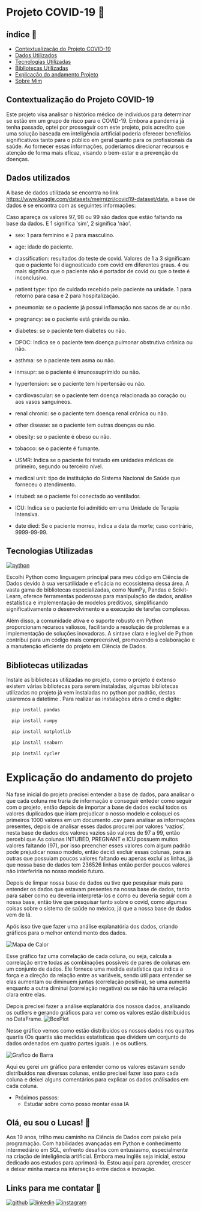 # Projeto COVID-19 🦠

## índice 🏹
- <a href="#">Contextualização do Projeto COVID-19</a>
- <a href="#dados-utilizados">Dados Utilizados</a>
- <a href="#tecnologias-utilizadas">Tecnologias Utilizadas</a>
- <a href="#bibliotecas-utilizadas">Bibliotecas Utilizadas</a>
- <a href="#explicação-do-andamento-do-projeto">Explicação do andamento Projeto</a>
- <a href="#olá-eu-sou-o-lucas-👋">Sobre Mim</a>

## Contextualização do Projeto COVID-19
Este projeto visa analisar o histórico médico de indivíduos para determinar se estão em um grupo de risco para o COVID-19. Embora a pandemia já tenha passado, optei por prosseguir com este projeto, pois acredito que uma solução baseada em inteligência artificial poderia oferecer benefícios significativos tanto para o público em geral quanto para os profissionais da saúde. Ao fornecer essas informações, poderíamos direcionar recursos e atenção de forma mais eficaz, visando o bem-estar e a prevenção de doenças.

## Dados utilizados
A base de dados utilizada se encontra no link https://www.kaggle.com/datasets/meirnizri/covid19-dataset/data, a base de dados é se encontra com as seguintes informações:

Caso apareça os valores 97, 98 ou 99 são dados que estão faltando na base da dados. E 1 significa 'sim', 2 significa 'não'.

- sex: 1 para feminino e 2 para masculino.

- age: idade do paciente.

- classification: resultados do teste de covid. Valores de 1 a 3 significam que o paciente foi diagnosticado com covid em diferentes graus. 4 ou mais significa que o paciente não é portador de covid ou que o teste é inconclusivo.

- patient type: tipo de cuidado recebido pelo paciente na unidade. 1 para retorno para casa e 2 para hospitalização.

- pneumonia: se o paciente já possui inflamação nos sacos de ar ou não.

- pregnancy: se o paciente está grávida ou não.

- diabetes: se o paciente tem diabetes ou não.

- DPOC: Indica se o paciente tem doença pulmonar obstrutiva crônica ou não.

- asthma: se o paciente tem asma ou não.

- inmsupr: se o paciente é imunossuprimido ou não.

- hypertension: se o paciente tem hipertensão ou não.

- cardiovascular: se o paciente tem doença relacionada ao coração ou aos vasos sanguíneos.

- renal chronic: se o paciente tem doença renal crônica ou não.

- other disease: se o paciente tem outras doenças ou não.

- obesity: se o paciente é obeso ou não.

- tobacco: se o paciente é fumante.

- USMR: Indica se o paciente foi tratado em unidades médicas de primeiro, segundo ou terceiro nível.

- medical unit: tipo de instituição do Sistema Nacional de Saúde que forneceu o atendimento.

- intubed: se o paciente foi conectado ao ventilador.

- ICU: Indica se o paciente foi admitido em uma Unidade de Terapia Intensiva.

- date died: Se o paciente morreu, indica a data da morte; caso contrário, 9999-99-99.

## Tecnologias Utilizadas
[![python](https://img.shields.io/badge/python-1DA1F2?style=for-the-badge&logo=python&logoColor=&color=2c2c2c)](https://www.python.org/)


Escolhi Python como linguagem principal para meu código em Ciência de Dados devido à sua versatilidade e eficácia no ecossistema dessa área. A vasta gama de bibliotecas especializadas, como NumPy, Pandas e Scikit-Learn, oferece ferramentas poderosas para manipulação de dados, análise estatística e implementação de modelos preditivos, simplificando significativamente o desenvolvimento e a execução de tarefas complexas.

Além disso, a comunidade ativa e o suporte robusto em Python proporcionam recursos valiosos, facilitando a resolução de problemas e a implementação de soluções inovadoras. A sintaxe clara e legível de Python contribui para um código mais compreensível, promovendo a colaboração e a manutenção eficiente do projeto em Ciência de Dados.

## Bibliotecas utilizadas
Instale as bibliotecas utilizadas no projeto, como o projeto é extenso existem várias bibliotecas para serem instaladas, algumas bibliotecas utilizadas no projeto já vem instaladas no python por padrão, destas usaremos a datetime . Para realizar as instalações abra o cmd e digite:

```bash
  pip install pandas
```
```bash
  pip install numpy
```
```bash
  pip install matplotlib
```
```bash
  pip install seaborn
```
```bash
  pip install cycler
```

# Explicação do andamento do projeto
Na fase inicial do projeto precisei entender a base de dados, para analisar o que cada coluna me traria de informação e conseguir enteder como seguir com o projeto, então depois de importar a base de dados excluí todos os valores duplicados que iriam prejudicar o nosso modelo e coloquei os primeiros 1000 valores em um documento .csv para analisar as informações presentes, depois de analisar esses dados procurei por valores 'vazios', nesta base de dados dos valores vazios são valores de 97 a 99, então percebi que As colunas INTUBED, PREGNANT e ICU possuem muitos valores faltando (97), por isso preencher esses valores com algum padrão pode prejudicar nosso modelo, então decidi excluir essas colunas, para as outras que possuiam poucos valores faltando eu apenas excluí as linhas, já que nossa base de dados tem 236526 linhas então perder poucos valores não interferiria no nosso modelo futuro.

Depois de limpar nossa base de dados eu tive que pesquisar mais para entender os dados que estavam presentes na nossa base de dados, tanto para saber como eu deveria interpretá-los e como eu deveria seguir com a nossa base, então tive que pesquisar tanto sobre o covid, como algumas coisas sobre o sistema de saúde no méxico, já que a nossa base de dados vem de lá.

Após isso tive que fazer uma análise explanatória dos dados, criando gráficos para o melhor entendimento dos dados.


![Mapa de Calor](imagens/mapa_calor.png)

Esse gráfico faz uma correlação de cada coluna, ou seja, calcula a correlação entre todas as combinações possíveis de pares de colunas em um conjunto de dados. Ele fornece uma medida estatística que indica a força e a direção da relação entre as variáveis, sendo útil para entender se elas aumentam ou diminuem juntas (correlação positiva), se uma aumenta enquanto a outra diminui (correlação negativa) ou se não há uma relação clara entre elas.

Depois precisei fazer a análise explanatória dos nossos dados, analisando os outliers e gerando gráficos para ver como os valores estão distríbuidos no DataFrame.
![BoxPlot](imagens/boxplot_idade.png)

Nesse gráfico vemos como estão distríbuidos os nossos dados nos quartos quartis (Os quartis são medidas estatísticas que dividem um conjunto de dados ordenados em quatro partes iguais. ) e os outliers.

![Grafico de Barra](imagens/barra_usmer.png)

Aqui eu gerei um gráfico para entender como os valores estavam sendo distríbuidos nas diversas colunas, então precisei fazer isso para cada coluna e deixei alguns comentários para explicar os dados análisados em cada coluna.


- Próximos passos:
    - Estudar sobre como posso montar essa IA
    
    

## Olá, eu sou o Lucas! 👋
Aos 19 anos, trilho meu caminho na Ciência de Dados com paixão pela programação. Com habilidades avançadas em Python e conhecimento intermediário em SQL, enfrento desafios com entusiasmo, especialmente na criação de inteligência artificial. Embora meu inglês seja inicial, estou dedicado aos estudos para aprimorá-lo. Estou aqui para aprender, crescer e deixar minha marca na interseção entre dados e inovação.

## Links para me contatar 🔗 
[![github](https://img.shields.io/badge/github-000?style=for-the-badge&logo=github&logoColor=white)](https://github.com/LucasSantos875478)
[![linkedin](https://img.shields.io/badge/linkedin-0A66C2?style=for-the-badge&logo=linkedin&logoColor=white)](https://www.linkedin.com/in/lucas-santos-454584285/)
[![instagram](https://img.shields.io/badge/instagram-1DA1F2?style=for-the-badge&logo=instagram&logoColor=)](https://www.instagram.com/lucassantos875478/)


